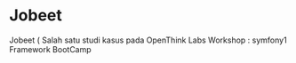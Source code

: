 Jobeet
======

Jobeet ( Salah satu studi kasus pada OpenThink Labs Workshop : symfony1 Framework BootCamp